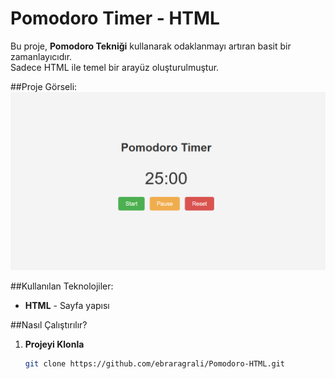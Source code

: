 # Pomodoro Timer - HTML

Bu proje, **Pomodoro Tekniği** kullanarak odaklanmayı artıran basit bir zamanlayıcıdır.  
Sadece HTML ile temel bir arayüz oluşturulmuştur.

##Proje Görseli:
![Pomodoro Timer Ekran Görüntüsü](https://raw.githubusercontent.com/ebraragrali/Pomodoro-HTML/main/Ekran%20g%C3%B6r%C3%BCnt%C3%BCs%C3%BC%202025-02-26%20185718.png)

##Kullanılan Teknolojiler:
- **HTML** - Sayfa yapısı  

##Nasıl Çalıştırılır?
1. **Projeyi Klonla**  
   ```sh
   git clone https://github.com/ebraragrali/Pomodoro-HTML.git
